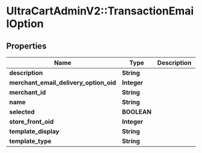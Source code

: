 # UltraCartAdminV2::TransactionEmailOption

## Properties
Name | Type | Description | Notes
------------ | ------------- | ------------- | -------------
**description** | **String** |  | [optional] 
**merchant_email_delivery_option_oid** | **Integer** |  | [optional] 
**merchant_id** | **String** |  | [optional] 
**name** | **String** |  | [optional] 
**selected** | **BOOLEAN** |  | [optional] 
**store_front_oid** | **Integer** |  | [optional] 
**template_display** | **String** |  | [optional] 
**template_type** | **String** |  | [optional] 


